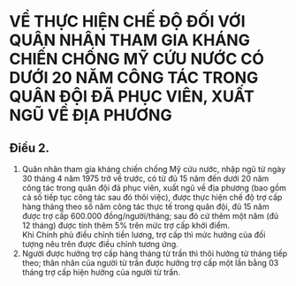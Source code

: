 # VỀ THỰC HIỆN CHẾ ĐỘ ĐỐI VỚI QUÂN NHÂN THAM GIA KHÁNG CHIẾN CHỐNG MỸ CỨU NƯỚC CÓ DƯỚI 20 NĂM CÔNG TÁC TRONG QUÂN ĐỘI ĐÃ PHỤC VIÊN, XUẤT NGŨ VỀ ĐỊA PHƯƠNG

## Điều 2.  
1. Quân nhân tham gia kháng chiến chống Mỹ cứu nước, nhập ngũ từ ngày 30 tháng 4 năm 1975 trở về trước, có từ đủ 15 năm đến dưới 20 năm công tác trong quân đội đã phục viên, xuất ngũ về địa phương (bao gồm cả số tiếp tục công tác sau đó thôi việc), được thực hiện chế độ trợ cấp hàng tháng theo số năm công tác thực tế trong quân đội, đủ 15 năm được trợ cấp 600.000 đồng/người/tháng; sau đó cứ thêm một năm (đủ 12 tháng) được tính thêm 5% trên mức trợ cấp khởi điểm.  
Khi Chính phủ điều chỉnh tiền lương, trợ cấp thì mức hưởng của đối tượng nêu trên được điều chỉnh tương ứng.  
2. Người được hưởng trợ cấp hàng tháng từ trần thì thôi hưởng từ tháng tiếp theo; thân nhân của người từ trần được hưởng trợ cấp một lần bằng 03 tháng trợ cấp hiện hưởng của người từ trần.